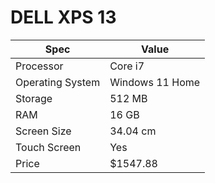 # DELL XPS 13

| Spec | Value |
|---|---|
| Processor | Core i7 |
| Operating System | Windows 11 Home |
| Storage | 512 MB |
| RAM | 16 GB |
| Screen Size | 34.04 cm |
| Touch Screen | Yes |
| Price | $1547.88 |
